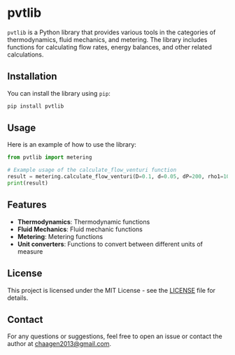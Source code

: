 # pvtlib

`pvtlib` is a Python library that provides various tools in the categories of thermodynamics, fluid mechanics, and metering. The library includes functions for calculating flow rates, energy balances, and other related calculations.

## Installation

You can install the library using `pip`:

```sh
pip install pvtlib
```

## Usage

Here is an example of how to use the library:

```py
from pvtlib import metering

# Example usage of the calculate_flow_venturi function
result = metering.calculate_flow_venturi(D=0.1, d=0.05, dP=200, rho1=1000)
print(result)
```

## Features

- **Thermodynamics**: Thermodynamic functions
- **Fluid Mechanics**: Fluid mechanic functions
- **Metering**: Metering functions
- **Unit converters**: Functions to convert between different units of measure

## License

This project is licensed under the MIT License - see the [LICENSE](https://github.com/chagenvik/pvtlib/blob/main/README.md) file for details.

## Contact

For any questions or suggestions, feel free to open an issue or contact the author at chaagen2013@gmail.com.
